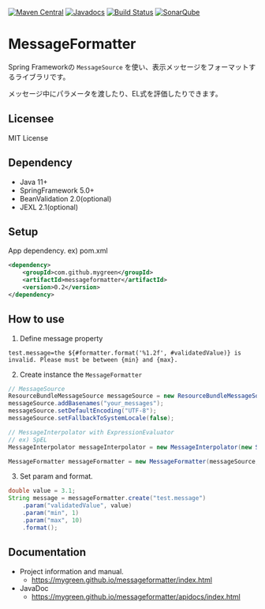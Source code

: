 [![Maven Central](https://maven-badges.herokuapp.com/maven-central/com.github.mygreen/messageformatter/badge.svg)](https://maven-badges.herokuapp.com/maven-central/com.github.mygreen/messageformatter/)
[![Javadocs](https://javadoc.io/badge/com.github.mygreen/messageformatter.svg?color=blue)](https://javadoc.io/doc/com.github.mygreen/messageformatter)
[![Build Status](https://travis-ci.org/mygreen/messageformatter.svg?branch=master)](https://travis-ci.org/mygreen/messageformatter)
[![SonarQube](https://sonarcloud.io/api/project_badges/measure?project=com.github.mygreen%3Amessageformatter&metric=alert_status)](https://sonarcloud.io/dashboard?id=com.github.mygreen%3Amessageformatter)

# MessageFormatter

Spring Frameworkの ``MessageSource`` を使い、表示メッセージをフォーマットするライブラリです。

メッセージ中にパラメータを渡したり、EL式を評価したりできます。

## Licensee
MIT License

## Dependency

- Java 11+
- SpringFramework 5.0+
- BeanValidation 2.0(optional)
- JEXL 2.1(optional)

## Setup

App dependency. ex) pom.xml

```xml
<dependency>
	<groupId>com.github.mygreen</groupId>
	<artifactId>messageformatter</artifactId>
	<version>0.2</version>
</dependency>
```

## How to use
1. Define message property
  ```properties
  test.message=the ${#formatter.format('%1.2f', #validatedValue)} is invalid. Please must be between {min} and {max}.
  ```
2. Create instance the ``MessageFormatter``
  ```java
  // MessageSource
  ResourceBundleMessageSource messageSource = new ResourceBundleMessageSource();
  messageSource.addBasenames("your_messages");
  messageSource.setDefaultEncoding("UTF-8");
  messageSource.setFallbackToSystemLocale(false);

  // MessageInterpolator with ExpressionEvaluator
  // ex) SpEL
  MessageInterpolator messageInterpolator = new MessageInterpolator(new SpelExpressionEvaluator());

  MessageFormatter messageFormatter = new MessageFormatter(messageSource, messageInterpolator);
  ```
3. Set param and format.
  ```java
  double value = 3.1;
  String message = messageFormatter.create("test.message")
      .param("validatedValue", value)
      .param("min", 1)
      .param("max", 10)
      .format();
  ```

## Documentation

- Project information and manual.
  - https://mygreen.github.io/messageformatter/index.html
- JavaDoc
  - https://mygreen.github.io/messageformatter/apidocs/index.html

